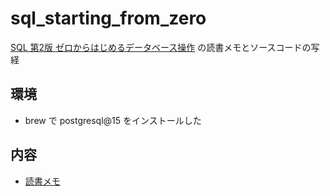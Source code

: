 # sql_starting_from_zero

[SQL 第2版 ゼロからはじめるデータベース操作](https://www.shoeisha.co.jp/book/detail/9784798144450) の読書メモとソースコードの写経

## 環境

- brew で postgresql@15 をインストールした

## 内容

- [読書メモ](./reading_memo.md)
